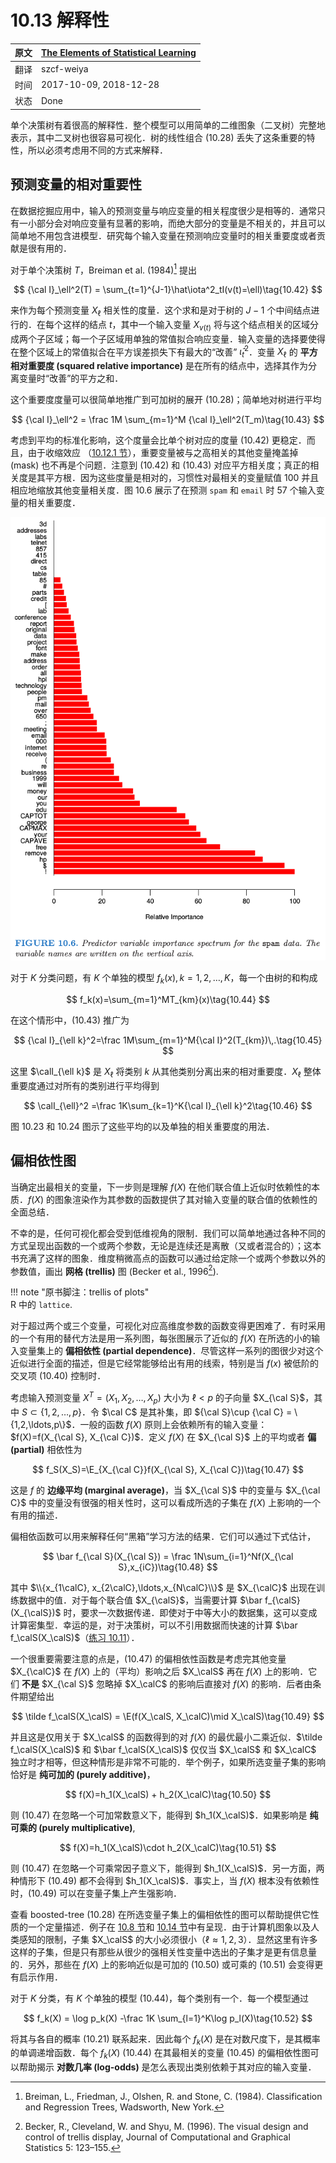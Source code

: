 # 10.13 解释性

| 原文   | [The Elements of Statistical Learning](https://web.stanford.edu/~hastie/ElemStatLearn/printings/ESLII_print12.pdf#page=386) |
| ---- | ---------------------------------------- |
| 翻译   | szcf-weiya                               |
| 时间   | 2017-10-09, 2018-12-28                           |
|状态| Done


单个决策树有着很高的解释性．整个模型可以用简单的二维图象（二叉树）完整地表示，其中二叉树也很容易可视化．树的线性组合 (10.28) 丢失了这条重要的特性，所以必须考虑用不同的方式来解释．

## 预测变量的相对重要性

在数据挖掘应用中，输入的预测变量与响应变量的相关程度很少是相等的．通常只有一小部分会对响应变量有显著的影响，而绝大部分的变量是不相关的，并且可以简单地不用包含进模型．研究每个输入变量在预测响应变量时的相关重要度或者贡献是很有用的．

对于单个决策树 $T$，Breiman et al. (1984)[^1] 提出

$$
{\cal I}_\ell^2(T) = \sum_{t=1}^{J-1}\hat\iota^2_tI(v(t)=\ell)\tag{10.42}
$$

来作为每个预测变量 $X_\ell$ 相关性的度量．这个求和是对于树的 $J-1$ 个中间结点进行的．在每个这样的结点 $t$，其中一个输入变量 $X_{v(t)}$ 将与这个结点相关的区域分成两个子区域；每一个子区域用单独的常值拟合响应变量．输入变量的选择要使得在整个区域上的常值拟合在平方误差损失下有最大的“改善” $\hat\iota_t^2$．变量 $X_\ell$ 的 **平方相对重要度 (squared relative importance)** 是在所有的结点中，选择其作为分离变量时“改善”的平方之和．

[^1]: Breiman, L., Friedman, J., Olshen, R. and Stone, C. (1984). Classification and Regression Trees, Wadsworth, New York.

这个重要度度量可以很简单地推广到可加树的展开 (10.28)；简单地对树进行平均

$$
{\cal I}_\ell^2 = \frac 1M \sum_{m=1}^M {\cal I}_\ell^2(T_m)\tag{10.43}
$$

考虑到平均的标准化影响，这个度量会比单个树对应的度量 (10.42) 更稳定．而且，由于收缩效应 （[10.12.1 节](10.12-Regularization/index.html)），重要变量被与之高相关的其他变量掩盖掉 (mask) 也不再是个问题．注意到 (10.42) 和 (10.43) 对应平方相关度；真正的相关度是其平方根．因为这些度量是相对的，习惯性对最相关的变量赋值 100 并且相应地缩放其他变量相关度．图 10.6 展示了在预测 `spam` 和 `email` 时 57 个输入变量的相关重要度．

![](../img/10/fig10.6.png)

对于 $K$ 分类问题，有 $K$ 个单独的模型 $f_k(x),k=1,2,\ldots,K$，每一个由树的和构成

$$
f_k(x)=\sum_{m=1}^MT_{km}(x)\tag{10.44}
$$

在这个情形中，(10.43) 推广为

$$
{\cal I}_{\ell k}^2=\frac 1M\sum_{m=1}^M{\cal I}^2(T_{km})\,.\tag{10.45}
$$

这里 $\calI_{\ell k}$ 是 $X_\ell$ 将类别 $k$ 从其他类别分离出来的相对重要度．$X_\ell$ 整体重要度通过对所有的类别进行平均得到

$$
\calI_{\ell}^2 =\frac 1K\sum_{k=1}^K{\cal I}_{\ell k}^2\tag{10.46}
$$

图 10.23 和 10.24 图示了这些平均的以及单独的相关重要度的用法．

## 偏相依性图

当确定出最相关的变量，下一步则是理解 $f(X)$ 在他们联合值上近似时依赖性的本质．$f(X)$ 的图象渲染作为其参数的函数提供了其对输入变量的联合值的依赖性的全面总结．

不幸的是，任何可视化都会受到低维视角的限制．我们可以简单地通过各种不同的方式呈现出函数的一个或两个参数，无论是连续还是离散（又或者混合的）；这本书充满了这样的图象．维度稍微高点的函数可以通过给定除一个或两个参数以外的参数值，画出 **网格 (trellis)** 图 (Becker et al., 1996[^2]).

[^2]: Becker, R., Cleveland, W. and Shyu, M. (1996). The visual design and control of trellis display, Journal of Computational and Graphical Statistics 5: 123–155.

!!! note "原书脚注：trellis of plots"  
    R 中的 `lattice`.

对于超过两个或三个变量，可视化对应高维度参数的函数变得更困难了．有时采用的一个有用的替代方法是用一系列图，每张图展示了近似的 $f(X)$ 在所选的小的输入变量集上的 **偏相依性 (partial dependence)**．尽管这样一系列的图很少对这个近似进行全面的描述，但是它经常能够给出有用的线索，特别是当 $f(x)$ 被低阶的交叉项 (10.40) 控制时．

考虑输入预测变量 $X^T=(X_1,X_2,\ldots,X_p)$ 大小为 $\ell < p$ 的子向量 $X_{\cal S}$，其中 $S\subset\{1,2,\ldots,p\}$．令 $\cal C$ 是其补集，即 ${\cal S}\cup {\cal C} = \{1,2,\ldots,p\}$．一般的函数 $f(X)$ 原则上会依赖所有的输入变量：$f(X)=f(X_{\cal S}, X_{\cal C})$．定义 $f(X)$ 在 $X_{\cal S}$ 上的平均或者 **偏 (partial)** 相依性为

$$
f_S(X_S)=\E_{X_{\cal C}}f(X_{\cal S}, X_{\cal C})\tag{10.47}
$$

这是 $f$ 的 **边缘平均 (marginal average)**，当 $X_{\cal S}$ 中的变量与 $X_{\cal C}$ 中的变量没有很强的相关性时，这可以看成所选的子集在 $f(X)$ 上影响的一个有用的描述．

偏相依函数可以用来解释任何“黑箱”学习方法的结果．它们可以通过下式估计，

$$
\bar f_{\cal S}(X_{\cal S}) = \frac 1N\sum_{i=1}^Nf(X_{\cal S},x_{iC})\tag{10.48}
$$

其中 $\\{x_{1\calC}, x_{2\calC},\ldots,x_{N\calC}\\}$ 是 $X_{\calC}$ 出现在训练数据中的值．对于每个联合值 $X_{\calS}$，当需要计算 $\bar f_{\calS}(X_{\calS})$ 时，要求一次数据传递．即使对于中等大小的数据集，这可以变成计算密集型．幸运的是，对于决策树，可以不引用数据而快速的计算 $\bar f_\calS(X_\calS)$（[练习 10.11](https://github.com/szcf-weiya/ESL-CN/issues/168)）．

一个很重要需要注意的点是，(10.47) 的偏相依性函数是考虑完其他变量 $X_{\calC}$ 在 $f(X)$ 上的（平均）影响之后 $X_\calS$ 再在 $f(X)$ 上的影响．它们 **不是** $X_{\cal S}$ 忽略掉 $X_\calC$ 的影响后直接对 $f(X)$ 的影响．后者由条件期望给出

$$
\tilde f_\calS(X_\calS) = \E(f(X_\calS, X_\calC)\mid X_\calS)\tag{10.49}
$$

并且这是仅用关于 $X_\calS$ 的函数得到的对 $f(X)$ 的最优最小二乘近似．$\tilde f_\calS(X_\calS)$ 和 $\bar f_\calS(X_\calS)$ 仅仅当 $X_\calS$ 和 $X_\calC$ 独立时才相等，但这种情形是非常不可能的．举个例子，如果所选变量子集的影响恰好是 **纯可加的 (purely additive)**，

$$
f(X)=h_1(X_\calS) + h_2(X_\calC)\tag{10.50}
$$

则 (10.47) 在忽略一个可加常数意义下，能得到 $h_1(X_\calS)$．如果影响是 **纯可乘的 (purely multiplicative)**,

$$
f(X)=h_1(X_\calS)\cdot h_2(X_\calC)\tag{10.51}
$$

则 (10.47) 在忽略一个可乘常因子意义下，能得到 $h_1(X_\calS)$．另一方面，两种情形下 (10.49) 都不会得到 $h_1(X_\calS)$．事实上，当 $f(X)$ 根本没有依赖性时，(10.49) 可以在变量子集上产生强影响．

查看 boosted-tree (10.28) 在所选变量子集上的偏相依性的图可以帮助提供它性质的一个定量描述．例子在 [10.8 节](10.8-Spam-Data/index.html)和 [10.14 节]()中有呈现．由于计算机图象以及人类感知的限制，子集 $X_\calS$ 的大小必须很小（$\ell\approx 1,2,3$）．显然这里有许多这样的子集，但是只有那些从很少的强相关性变量中选出的子集才是更有信息量的．另外，那些在 $f(X)$ 上的影响近似是可加的 (10.50) 或可乘的 (10.51) 会变得更有启示作用．

对于 $K$ 分类，有 $K$ 个单独的模型 (10.44)，每个类别有一个．每一个模型通过

$$
f_k(X) = \log p_k(X) -\frac 1K \sum_{l=1}^K\log p_l(X)\tag{10.52}
$$

将其与各自的概率 (10.21) 联系起来．因此每个 $f_k(X)$ 是在对数尺度下，是其概率的单调递增函数．每个 $f_k(X)$ (10.44) 在其最相关的变量 (10.45) 的偏相依性图可以帮助揭示 **对数几率 (log-odds)** 是怎么表现出类别依赖于其对应的输入变量．

